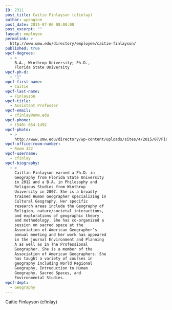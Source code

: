 ```yaml
---
ID: 2311
post_title: Caitie Finlayson (cfinlay)
author: wpengine
post_date: 2015-07-06 08:00:00
post_excerpt: ""
layout: employee
permalink: >
  http://www.umw.edu/directory/employee/caitie-finlayson/
published: true
wpcf-degrees:
  - >
    B.A., Winthrop University; Ph.D.,
    Florida State University
wpcf-ph-d:
  - "1"
wpcf-first-name:
  - Caitie
wpcf-last-name:
  - Finlayson
wpcf-title:
  - Assistant Professor
wpcf-email:
  - cfinlay@umw.edu
wpcf-phone:
  - (540) 654-1492
wpcf-photo:
  - >
    http://www.umw.edu/directory/wp-content/uploads/sites/4/2015/07/Finlayson-Caitie13.jpg
wpcf-office-room-number:
  - Room 322
wpcf-username:
  - cfinlay
wpcf-biography:
  - >
    Caitlin Finlayson earned a Ph.D. in
    Geography from Florida State University
    in 2012 and a B.A. in Philosophy and
    Religious Studies from Winthrop
    University in 2007. She is a broadly
    trained Human Geographer specializing in
    Cultural Geography. Her specific
    research areas include the Geography of
    Religion, nature/societal interactions,
    and explorations of geographic theory
    and methodology. She has co-organized a
    session on sacred space at the
    Association of American Geographer’s
    annual meeting and her work has appeared
    in the journal Environment and Planning
    A as well as in The Professional
    Geographer. She is a member of the
    Association of American Geographers. She
    has taught a variety of courses in
    geography including World Regional
    Geography, Introduction to Human
    Geography, Sacred Spaces, and
    Environmental Studies.
wpcf-dept:
  - Geography
---
```

Caitie Finlayson (cfinlay)